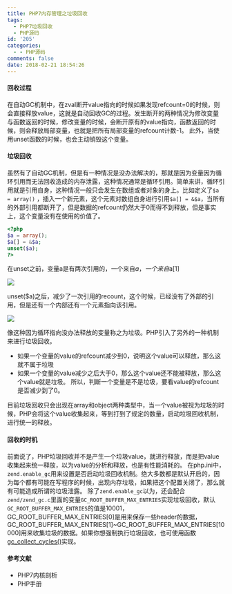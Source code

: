 ```yaml
---
title: PHP7内存管理之垃圾回收
tags:
  - PHP7垃圾回收
  - PHP源码
id: '205'
categories:
  - - PHP源码
comments: false
date: 2018-02-21 18:54:26
---
```


#### 回收过程

在自动GC机制中，在zval断开value指向的时候如果发现refcount=0的时候，则会直接释放value，这就是自动回收GC的过程。发生断开的两种情况为修改变量与函数返回的时候，修改变量的时候，会断开原有的value指向，函数返回的时候，则会释放局部变量，也就是把所有局部变量的refcount计数-1。 此外，当使用unset函数的时候，也会主动销毁这个变量。

#### 垃圾回收

虽然有了自动GC机制，但是有一种情况是没办法解决的，那就是因为变量因为循环引用而无法回收造成的内存泄露，这种情况通常是循环引用。简单来讲，循环引用就是引用自身，这种情况一般只会发生在数组或者对象的身上。比如定义了`$a = array()` ，插入一个新元素，这个元素对数组自身进行引用`$a[] = &$a`，当所有的外部引用都断开了，但是数据的refcount仍然大于0而得不到释放，但是事实上，这个变量没有在使用的价值了。

```php
<?php
$a = array();
$a[] = &$a;
unset($a);
?>
```

在unset之前，变量a是有两次引用的，一个来自$a，一个来自$a\[1\]

![](/uploads/2018/02/%E6%9C%AA%E5%91%BD%E5%90%8D%E6%96%87%E4%BB%B6.png)

unset($a)之后，减少了一次引用的recount，这个时候，已经没有了外部的引用，但是还有一个内部还有一个元素指向该引用。

![](/uploads/2018/02/%E6%9C%AA%E5%91%BD%E5%90%8D%E6%96%87%E4%BB%B6-2.png)

像这种因为循环指向没办法释放的变量称之为垃圾。PHP引入了另外的一种机制来进行垃圾回收。

*   如果一个变量的value的refcount减少到0，说明这个value可以释放，那么这就不属于垃圾
*   如果一个变量的value减少之后大于0，那么这个value还不能被释放，那么这个value就是垃圾。 所以，判断一个变量是不是垃圾，要看value的refcount是否减少到了0。

目前垃圾回收只会出现在array和object两种类型中，当一个value被视为垃圾的时候，PHP会将这个value收集起来，等到打到了规定的数量，启动垃圾回收机制，进行统一的释放。

#### 回收的时机

前面说了，PHP垃圾回收并不是产生一个垃圾value，就进行释放，而是把value收集起来统一释放，以为value的分析和释放，也是有性能消耗的。 在php.ini中，`zend.enable_gc`用来设置是否启动垃圾回收机制。绝大多数都是默认开启的，因为每个都有可能在写程序的时候，出现内存垃圾，如果把这个配置关闭了，那么就有可能造成所谓的垃圾泄露。 除了`zend.enable_gc`以为，还会配合`zend/zend_gc.c`里面的变量`GC_ROOT_BUFFER_MAX_ENTRIES`实现垃圾回收，默认`GC_ROOT_BUFFER_MAX_ENTRIES`的值是10001，GC\_ROOT\_BUFFER\_MAX\_ENTRIES\[0\]是用来保存一些header的数据，GC\_ROOT\_BUFFER\_MAX\_ENTRIES\[1\]~GC\_ROOT\_BUFFER\_MAX\_ENTRIES\[10000\]用来收集垃圾的数据。如果你想强制执行垃圾回收，也可使用函数[gc\_collect\_cycles()](http://php.net/manual/zh/function.gc-collect-cycles.php)实现。

#### 参考文献

*   PHP7内核剖析
*   PHP手册